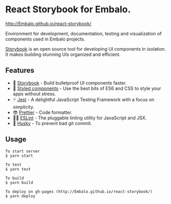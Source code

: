 
# React Storybook for Embalo.
http://Embalo.github.io/react-storybook/

Environment for development, documentation, testing and visualization of components used in Embalo projects.

[Storybook](https://storybook.js.org) is an open source tool for developing UI components in isolation. It makes building stunning UIs organized and efficient.

## Features

- 📕 [Storybook](https://storybook.js.org) - Build bulletproof UI components faster.
- 💅 [Styled components](https://www.styled-components.com/) - Use the best bits of ES6 and CSS to style your apps without stress.
- 🃏 [Jest](https://jestjs.io/) - A delightful JavaScript Testing Framework with a focus on simplicity.
- 😎 [Prettier](https://prettier.io/) - Code formatter.
- 👨‍🏫 [ESLint](https://eslint.org/) - The pluggable linting utility for JavaScript and JSX.
- 🐶 [Husky](https://github.com/typicode/husky#readme) - To prevent bad git commit.

## Usage
```
To start server
$ yarn start

To test
$ yarn test

To build
$ yarn build

To deploy on gh-pages (http://Embalo.github.io/react-storybook/)
$ yarn deploy 
```
